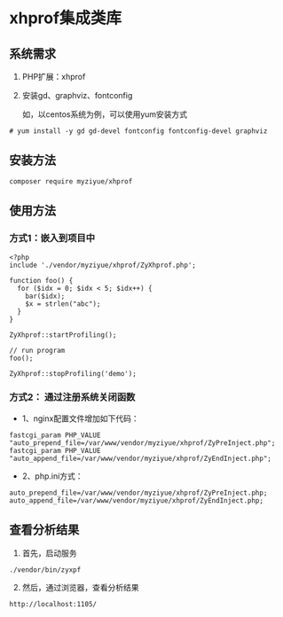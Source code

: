 # xhprof集成类库

## 系统需求
1. PHP扩展：xhprof
2. 安装gd、graphviz、fontconfig

   如，以centos系统为例，可以使用yum安装方式
```
# yum install -y gd gd-devel fontconfig fontconfig-devel graphviz
```

## 安装方法

```
composer require myziyue/xhprof

```

## 使用方法

### 方式1：嵌入到项目中
```
<?php
include './vendor/myziyue/xhprof/ZyXhprof.php';

function foo() {
  for ($idx = 0; $idx < 5; $idx++) {
    bar($idx);
    $x = strlen("abc");
  }
}

ZyXhprof::startProfiling();

// run program
foo();

ZyXhprof::stopProfiling('demo');
```

### 方式2： 通过注册系统关闭函数

* 1、nginx配置文件增加如下代码：

```
fastcgi_param PHP_VALUE "auto_prepend_file=/var/www/vendor/myziyue/xhprof/ZyPreInject.php";
fastcgi_param PHP_VALUE "auto_append_file=/var/www/vendor/myziyue/xhprof/ZyEndInject.php";

```

* 2、php.ini方式：

```
auto_prepend_file=/var/www/vendor/myziyue/xhprof/ZyPreInject.php;
auto_append_file=/var/www/vendor/myziyue/xhprof/ZyEndInject.php;
```

## 查看分析结果

1. 首先，启动服务
```
./vendor/bin/zyxpf
```
2. 然后，通过浏览器，查看分析结果
```
http://localhost:1105/
```
